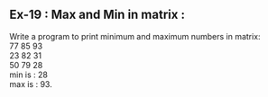 ## Ex-19 : Max and Min in matrix :  
Write a program to print minimum and maximum numbers in matrix:  
77 85 93  
23 82 31  
50 79 28  
min is : 28  
max is : 93.  
